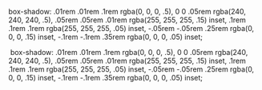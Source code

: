 box-shadow: .01rem .01rem .1rem rgba(0, 0, 0, .5), 0 0 .05rem rgba(240, 240, 240, .5), .05rem .05rem .01rem rgba(255, 255, 255, .15) inset, .1rem .1rem .1rem rgba(255, 255, 255, .05) inset, -.05rem -.05rem .25rem rgba(0, 0, 0, .15) inset, -.1rem -.1rem .35rem rgba(0, 0, 0, .05) inset;  

​          box-shadow: .01rem .01rem .1rem rgba(0, 0, 0, .5), 0 0 .05rem rgba(240, 240, 240, .5), .05rem .05rem .01rem rgba(255, 255, 255, .15) inset, .1rem .1rem .1rem rgba(255, 255, 255, .05) inset, -.05rem -.05rem .25rem rgba(0, 0, 0, .15) inset, -.1rem -.1rem .35rem rgba(0, 0, 0, .05) inset;